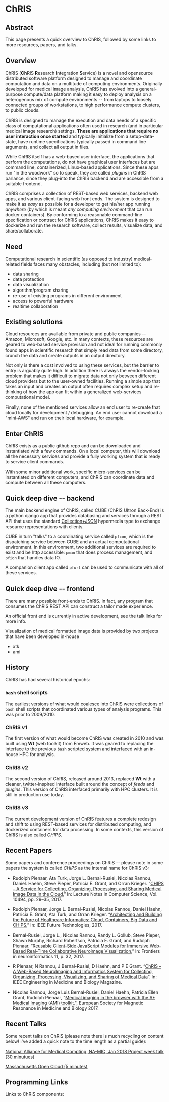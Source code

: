 # ChRIS

## Abstract
This page presents a quick overview to ChRIS, followed by some links to more resources, papers, and talks.

## Overview
ChRIS (**Ch**RIS **R**esearch **I**ntegration **S**ervice) is a novel and opensource distributed software platform designed to manage and coordinate computation and data on a multitude of computing environments. Originally developed for medical image analysis, ChRIS has evolved into a general-purpose compute/data platform making it easy to deploy analysis on a heterogenous mix of compute environments -- from laptops to loosely connected groups of workstations, to high performance compute clusters, to public clouds.

ChRIS is designed to manage the execution and data needs of a specific class of computational applications often used in research (and in particular medical image research) settings. **These are applications that require no user interaction once started** and typically initialize from a setup-data-state, have runtime specifications typically passed in command line arguments, and collect all output in files. 

While ChRIS itself has a web-based user interface, the applications that perform the computations, do not have graphical user interfaces but are command line, containerized, Linux-based applications. Since these apps run "in the woodwork" so to speak, they are called _plugins_ in ChRIS parlance, since they plug-into the ChRIS backend and are accessible from a suitable frontend.

ChRIS comprises a collection of REST-based web services, backend web apps, and various client-facing web front ends. The system is designed to make it as *easy* as possible for a developer to get his/her app running *anywhere* (by which is meant *any computing environment* that can run docker containers). By conforming to a reasonable command-line specification or contract for ChRIS applications, ChRIS makes it easy to dockerize and run the research software, collect results, visualize data, and share/collaborate.

## Need

Computational research in scientific (as opposed to industry) medical-related fields faces many obstacles, including (but 
not limited to):

* data sharing
* data protection
* data visualization
* algorithm/program sharing
* re-use of existing programs in different environment
* access to powerful hardware
* realtime collaboration

## Existing solutions

Cloud resources are available from private and public companies -- Amazon, Microsoft, Google, etc. In many contexts, these resources are geared to web-based service provision and not ideal for running commonly found apps in scientific research that simply read data from some directory, crunch the data and create outputs in an output directory.

Not only is there a cost involved to using these services, but the barrier to entry is arguably quite high. In addition there is always the vendor-locking problem that makes it difficult to migrate data not only between different cloud providers but to the user-owned facilities. Running a simple app that takes an input and creates an output often requires complex setup and re-thinking of how the app can fit within a generalized web-services computational model.

Finally, none of the mentioned services allow an end user to re-create that cloud locally for development / debugging. An end user cannot download a "mini-AWS" and run on their local hardware, for example.

## Enter ChRIS

ChRIS exists as a public github repo and can be downloaded and instantiated with a few commands. On a local computer, this will download all the necessary services and provide a fully working system that is ready to service client commands.

With some minor additional work, specific micro-services can be instantiated on different computers, and ChRIS can coordinate data and compute between all these computers.

## Quick deep dive -- backend

The main backend engine of ChRIS, called CUBE (ChRIS Ultron Back-End) is a python django app that provides databasing and services through a REST API that uses the standard [Collection+JSON](http://amundsen.com/media-types/collection/) hypermedia type to exchange resource representations with clients.

CUBE in turn "talks" to a coordinating service called ``pfcon``, which  is the dispatching service between CUBE and an actual computational environment. In this environment, two additional services are required to exist and be http accessible: ``pman`` that does process management, and ``pfioh`` that handles data IO.

A companion client app called ``pfurl`` can be used to communicate with all of these services.

## Quick deep dive -- frontend

There are many possible front-ends to ChRIS. In fact, any program that consumes the ChRIS REST API can construct a tailor made experience.

An official front end is currently in active development, see the talk links for more info.

Visualization of medical formatted image data is provided by two projects that have been developed in-house

* xtk 
* ami

## History

ChRIS has had several historical epochs:

### ``bash`` shell scripts
The earliest versions of what would coalesce into ChRIS were collections of ``bash`` shell scripts that coordinated various types of analysis programs. This was prior to 2009/2010.

### ChRIS v1
The first version of what would become ChRIS was created in 2010 and was built using **Wt** (web toolkit) from Emweb. It was geared to replacing the interface to the previous ``bash`` scripted system and interfaced with an in-house HPC for analysis.

### ChRIS v2
The second version of ChRIS, released around 2013, replaced **Wt** with a cleaner, twitter-inspired interface built around the concept of _feeds_ and _plugins_. This version of ChRIS interfaced primarily with HPC clusters. It is still in production use today.

### ChRIS v3
The current development version of ChRIS features a complete redesign and shift to using REST-based services for distributed computing, and dockerized containers for data processing. In some contexts, this version of ChRIS is also called _CHIPS_.

## Recent Papers

Some papers and conference proceedings on ChRIS -- please note in some papers the system is called *CHIPS* as the internal name for ChRIS v3:

* Rudolph Pienaar, Ata Turk, Jorge L. Bernal-Rusiel, Nicolas Rannou, Daniel. Haehn, Steve Pieper, Patricia E. Grant, and Orran Krieger. “[CHIPS – A Service for Collecting, Organizing, Processing, and Sharing Medical Image Data in the Cloud.](https://github.com/FNNDSC/CHRIS_docs/blob/master/papers/LNCS_VLDB_Healthcare.pdf)” In: Lecture Notes in Computer Science, Vol. 10494, pp. 29–35, 2017.

* Rudolph Pienaar, Jorge L. Bernal-Rusiel, Nicolas Rannou, Daniel Haehn, Patricia E. Grant, Ata Turk, and Orran Krieger. “[Architecting and Building the Future of Healthcare Informatics: Cloud, Containers, Big Data and CHIPS.](https://github.com/FNNDSC/CHRIS_docs/blob/master/papers/FTC_2017_IEEE_Conference.pdf)” In: IEEE Future Technologies, 2017.

* Bernal-Rusiel, Jorge L., Nicolas Rannou, Randy L. Gollub, Steve Pieper, Shawn Murphy, Richard Robertson, Patricia E. Grant, and Rudolph Pienaar. “[Reusable Client-Side JavaScript Modules for Immersive Web-Based Real-Time Collaborative Neuroimage Visualization.](https://github.com/FNNDSC/CHRIS_docs/blob/master/papers/fninf-11-00032.pdf)” In: Frontiers in neuroinformatics 11, p. 32, 2017.

* R Pienaar, N Rannou, J Bernal-Rusiel, D Haehn, and P E Grant. “[ChRIS – A Web-Based NeuroImaging and Informatics System for Collecting, Organizing, Processing, Visualizing, and Sharing of Medical Data](https://github.com/FNNDSC/CHRIS_docs/blob/master/papers/EMBS_ChRIS_IEEE_Conference.pdf)”. In: IEEE Engineering in Medicine and Biology Magazine.

* Nicolas Rannou, Jorge Luis Bernal-Rusiel, Daniel Haehn, Patricia Ellen Grant, Rudolph Pienaar, "[Medical imaging in the browser with the A* Medical Imaging (AMI) toolkit.](https://github.com/FNNDSC/CHRIS_docs/blob/master/papers/esmrmb2017.7403b23.NORMAL.pdf)", European Society for Magnetic Resonance in Medicine and Biology 2017.


## Recent Talks

Some recent talks on ChRIS (please note there is much recycling on content below! I've added a quick note to the time length as a partial guide):

[National Alliance for Medical Compting, NA-MIC, Jan 2018 Project week talk (30 minutues)](http://slides.com/debio/deck-6-7-8-12-13-19-22)

[Massachusetts Open Cloud (5 minutes)](http://slides.com/debio/deck-6-7-8-12-13-19)

## Programming Links

Links to ChRIS components:

